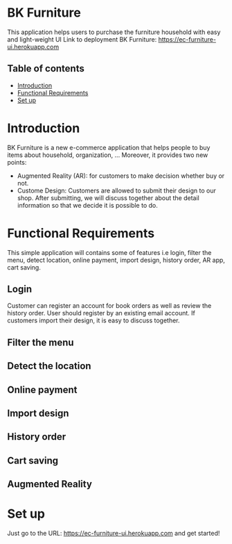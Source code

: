 # BK Furniture

This application helps users to purchase the furniture household with easy and light-weight UI 
Link to deployment BK Furniture: https://ec-furniture-ui.herokuapp.com

## Table of contents
* [Introduction](#Introduction)
* [Functional Requirements](#functional-requirements)
* [Set up](#set-up)

# Introduction
BK Furniture is a new e-commerce application that helps people to buy items about household, organization, ... 
Moreover, it provides two new points:
* Augmented Reality (AR): for customers to make decision whether buy or not.
* Custome Design: Customers are allowed to submit their design to our shop. After submitting, we will discuss together about the detail information so that we decide it is possible to do.

# Functional Requirements
This simple application will contains some of features i.e login, filter the menu, detect location, online payment, import design, history order, AR app, cart saving.

## Login
Customer can register an account for book orders as well as review the history order.
User should register by an existing email account. If customers import their design, it is easy to discuss together.

## Filter the menu


## Detect the location


## Online payment


## Import design

## History order

## Cart saving

## Augmented Reality 

# Set up
Just go to the URL: https://ec-furniture-ui.herokuapp.com and get started!
